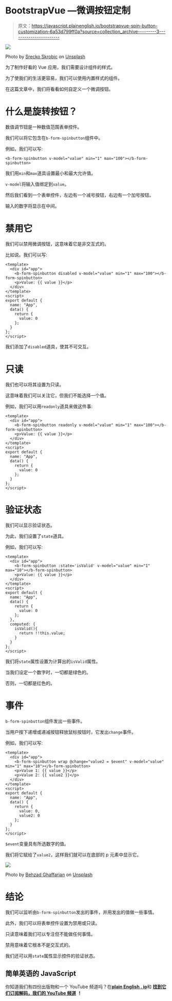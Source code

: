 # BootstrapVue —微调按钮定制

> 原文：<https://javascript.plainenglish.io/bootstrapvue-spin-button-customization-6a53d799ff0a?source=collection_archive---------3----------------------->

![](img/6a4b6e5f4c1dd99c697d03bb6fa8a91a.png)

Photo by [Srecko Skrobic](https://unsplash.com/@sreckoskrobic?utm_source=medium&utm_medium=referral) on [Unsplash](https://unsplash.com?utm_source=medium&utm_medium=referral)

为了制作好看的 Vue 应用，我们需要设计组件的样式。

为了使我们的生活更容易，我们可以使用内置样式的组件。

在这篇文章中，我们将看看如何自定义一个微调按钮。

# 什么是旋转按钮？

数值调节钮是一种数值范围表单控件。

我们可以将它包含在`b-form-spinbutton`组件中。

例如，我们可以写:

```
<b-form-spinbutton v-model="value" min="1" max="100"></b-form-spinbutton>
```

我们用`min`和`max`道具设置最小和最大允许值。

`v-model`将输入值绑定到`value`。

然后我们看到一个表单控件，左边有一个减号按钮，右边有一个加号按钮。

输入的数字将显示在中间。

# 禁用它

我们可以禁用微调按钮，这意味着它是非交互式的。

比如说。我们可以写:

```
<template>
  <div id="app">
    <b-form-spinbutton disabled v-model="value" min="1" max="100"></b-form-spinbutton>
    <p>Value: {{ value }}</p>
  </div>
</template>
<script>
export default {
  name: "App",
  data() {
    return {
      value: 0
    };
  }
};
</script>
```

我们添加了`disabled`道具，使其不可交互。

# 只读

我们也可以将其设置为只读。

这意味着我们可以关注它，但我们不能选择一个值。

例如，我们可以用`readonly`道具来做这件事:

```
<template>
  <div id="app">
    <b-form-spinbutton readonly v-model="value" min="1" max="100"></b-form-spinbutton>
    <p>Value: {{ value }}</p>
  </div>
</template>
<script>
export default {
  name: "App",
  data() {
    return {
      value: 0
    };
  }
};
</script>
```

# 验证状态

我们可以显示验证状态。

为此，我们设置了`state`道具。

例如，我们可以写:

```
<template>
  <div id="app">
    <b-form-spinbutton :state='isValid' v-model="value" min="1" max="10"></b-form-spinbutton>
    <p>Value: {{ value }}</p>
  </div>
</template>
<script>
export default {
  name: "App",
  data() {
    return {
      value: 0
    };
  },
  computed: {
    isValid(){
      return !!this.value;
    }
  }
};
</script>
```

我们将`state`属性设置为计算出的`isValid`属性。

当我们设定一个数字时，一切都是绿色的。

否则，一切都是红色的。

# 事件

`b-form-spinbutton`组件发出一些事件。

当用户按下递增或递减按钮释放鼠标按钮时，它发出`change`事件。

例如，我们可以写:

```
<template>
  <div id="app">
    <b-form-spinbutton wrap @change="value2 = $event" v-model="value" min="1" max="10"></b-form-spinbutton>
    <p>Value 1: {{ value }}</p>
    <p>Value 2: {{ value2 }}</p>
  </div>
</template>
<script>
export default {
  name: "App",
  data() {
    return {
      value: 0,
      value2: 0
    };
  }
};
</script>
```

`$event`变量具有所选数字的值。

我们将它赋给了`value2`，这样我们就可以在底部的 p 元素中显示它。

![](img/cc763473cc2d8d46393f9609a5c5be22.png)

Photo by [Behzad Ghaffarian](https://unsplash.com/@behz?utm_source=medium&utm_medium=referral) on [Unsplash](https://unsplash.com?utm_source=medium&utm_medium=referral)

# 结论

我们可以监听由`b-form-spinbutton`发出的事件，并用发出的值做一些事情。

此外，我们可以将表单控件设置为禁用或只读。

只读意味着我们可以专注但不能做任何事情。

禁用意味着它根本不是交互式的。

我们还可以用`state`属性显示控件的验证状态。

## 简单英语的 JavaScript

你知道我们有四份出版物和一个 YouTube 频道吗？在[**plain English . io**](https://plainenglish.io/)和 [**找到它们订阅解码，我们的 YouTube 频道**](https://www.youtube.com/channel/UCtipWUghju290NWcn8jhyAw) **！**